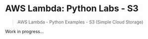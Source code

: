 # AWS Lambda: Python Labs - S3

> AWS Lambda - Python Examples - S3 (Simple Cloud Storage)



Work in progress...
